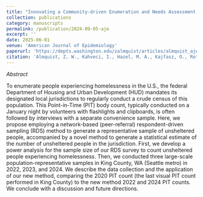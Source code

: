 ```yaml
---
title: "Innovating a Community-driven Enumeration and Needs Assessment of People Experiencing Homelessness: A Network Sampling Approach for the HUD-Mandated Point-in-Time Count"
collection: publications
category: manuscripts
permalink: /publication/2024-09-05-aje
excerpt: ''
date: 2025-06-01
venue: 'American Journal of Epidemiology'
paperurl: 'https://depts.washington.edu/zalmquist/articles/almquist_aje.pdf'
citation: 'Almquist, Z. W., Kahveci, I., Hazel, M. A., Kajfasz, O., Rothfolk, J., Guilmette, C., Anderson, M.C., Ozeryansky, L & Hagopian, A. (2025). <a href="https://doi.org/10.1093/aje/kwae342">Innovating a Community-driven Enumeration and Needs Assessment of People Experiencing Homelessness: A Network Sampling Approach for the HUD-Mandated Point-in-Time Count</a>. <i>American Journal of Epidemiology</i>, 194(6), 1524-1533.'
---
```


*Abstract* 

To enumerate people experiencing homelessness in the U.S., the federal Department of Housing and Urban Development (HUD) mandates its designated local jurisdictions to regularly conduct a crude census of this population. This Point-in-Time (PIT) body count, typically conducted on a January night by volunteers with flashlights and clipboards, is often followed by interviews with a separate convenience sample. Here, we propose employing a network-based (peer-referral) respondent-driven sampling (RDS) method to generate a representative sample of unsheltered people, accompanied by a novel method to generate a statistical estimate of the number of unsheltered people in the jurisdiction. First, we develop a power analysis for the sample size of our RDS survey to count unsheltered people experiencing homelessness. Then, we conducted three large-scale population-representative samples in King County, WA (Seattle metro) in 2022, 2023, and 2024. We describe the data collection and the application of our new method, comparing the 2020 PIT count (the last visual PIT count performed in King County) to the new method 2022 and 2024 PIT counts. We conclude with a discussion and future directions.
